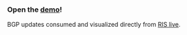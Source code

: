 ### Open the [demo](https://vasturiano.github.io/ris-live-viz/)!

BGP updates consumed and visualized directly from [RIS live](https://ris-live.ripe.net/).